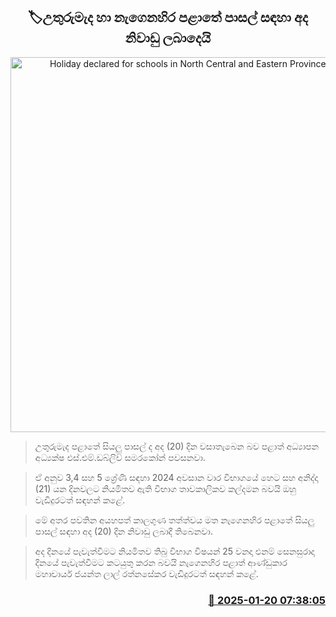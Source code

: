 <p align='center'><b><h2 align='center' title='Holiday declared for schools in North Central and Eastern Provinces today'>🏷උතුරුමැද හා නැගෙනහිර පළාතේ පාසල් සඳහා අද නිවාඩු ලබාදෙයි</h2></b></p>
<p align='center'><img src='https://helakuru.sgp1.cdn.digitaloceanspaces.com/esana/images/lib/school-students[1].jpg' width='600' alt='Holiday declared for schools in North Central and Eastern Provinces today'></p>

> උතුරුමැද පළාතේ සියලු පාසල් ද අද (20) දින වසාතැබෙන බව පළාත් අධ්‍යාපන අධ්‍යක්ෂ එස්.එම්.ඩබ්ලිව් සමරකෝන් පවසනවා.

> ඒ අනුව 3,4 සහ 5 ශ්‍රේණි සඳහා 2024 අවසාන වාර විභාගයේ හෙට සහ අනිද්දා (21) යන දිනවලට නියමිතව ඇති විභාග තාවකාලිකව කල්දමන බවයි ඔහු වැඩිදුරටත් සඳහන් කළේ.

> මේ අතර පවතින අයහපත් කාලගුණ තත්ත්වය මත නැගෙනහිර පළාතේ සියලු පාසල් සඳහා අද (20) දින නිවාඩු ලබාදී තිබෙනවා.

> අද දිනයේ පැවැත්වීමට නියමිතව තිබු විභාග විෂයන් 25 වනදා එනම් සෙනසුරාදා දිනයේ පැවැත්වීමට කටයුතු කරන බවයි නැගෙනහිර පළාත් ආණ්ඩුකාර මහාචාර්ය ජයන්ත ලාල් රත්නසේකර වැඩිදුරටත් සඳහන් කළේ.



<h3 align='right'><a href='https://www.helakuru.lk/esana/p/106703/'>📅 2025-01-20 07:38:05</a></h3>
